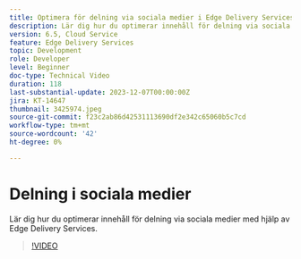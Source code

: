 ```yaml
---
title: Optimera för delning via sociala medier i Edge Delivery Services
description: Lär dig hur du optimerar innehåll för delning via sociala medier med hjälp av Edge Delivery Services.
version: 6.5, Cloud Service
feature: Edge Delivery Services
topic: Development
role: Developer
level: Beginner
doc-type: Technical Video
duration: 118
last-substantial-update: 2023-12-07T00:00:00Z
jira: KT-14647
thumbnail: 3425974.jpeg
source-git-commit: f23c2ab86d42531113690df2e342c65060b5c7cd
workflow-type: tm+mt
source-wordcount: '42'
ht-degree: 0%

---
```



# Delning i sociala medier

Lär dig hur du optimerar innehåll för delning via sociala medier med hjälp av Edge Delivery Services.

>[!VIDEO](https://video.tv.adobe.com/v/3425974/?learn=on)
